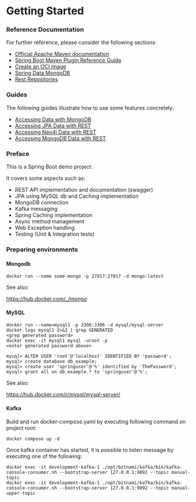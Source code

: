 # Getting Started

### Reference Documentation
For further reference, please consider the following sections:

* [Official Apache Maven documentation](https://maven.apache.org/guides/index.html)
* [Spring Boot Maven Plugin Reference Guide](https://docs.spring.io/spring-boot/docs/2.6.6/maven-plugin/reference/html/)
* [Create an OCI image](https://docs.spring.io/spring-boot/docs/2.6.6/maven-plugin/reference/html/#build-image)
* [Spring Data MongoDB](https://docs.spring.io/spring-boot/docs/2.6.6/reference/htmlsingle/#boot-features-mongodb)
* [Rest Repositories](https://docs.spring.io/spring-boot/docs/2.6.6/reference/htmlsingle/#howto-use-exposing-spring-data-repositories-rest-endpoint)

### Guides
The following guides illustrate how to use some features concretely:

* [Accessing Data with MongoDB](https://spring.io/guides/gs/accessing-data-mongodb/)
* [Accessing JPA Data with REST](https://spring.io/guides/gs/accessing-data-rest/)
* [Accessing Neo4j Data with REST](https://spring.io/guides/gs/accessing-neo4j-data-rest/)
* [Accessing MongoDB Data with REST](https://spring.io/guides/gs/accessing-mongodb-data-rest/)

### Preface

This is a Spring Boot demo project.

It covers some aspects such as:

* REST API implementation and documentation (swagger)
* JPA using MySQL db and Caching implementation
* MongoDB connection
* Kafka messaging
* Spring Caching implementation
* Async method management
* Web Exception handling
* Testing (Unit & Integration tests)

### Preparing environments

#### Mongodb

```
docker run --name some-mongo -p 27017:27017 -d mongo:latest
```

See also:

https://hub.docker.com/_/mongo

#### MySQL

```
docker run --name=mysql1 -p 3306:3306 -d mysql/mysql-server
docker logs mysql1 2>&1 | grep GENERATED
<grep generated password>
docker exec -it mysql1 mysql -uroot -p
<enter generated password above>

mysql> ALTER USER 'root'@'localhost' IDENTIFIED BY 'password';
mysql> create database db_example;
mysql> create user 'springuser'@'%' identified by 'ThePassword';
mysql> grant all on db_example.* to 'springuser'@'%';
```

See also: 

https://hub.docker.com/r/mysql/mysql-server/

#### Kafka

Build and run docker-compose.yaml by executing following command on project root:

```
docker compose up -d
```

Once kafka container has started, it is possible to 
listen message by executing one of the following:

```
docker exec -it development-kafka-1 ./opt/bitnami/kafka/bin/kafka-console-consumer.sh --bootstrap-server 127.0.0.1:9092 --topic manual-topic
docker exec -it development-kafka-1 ./opt/bitnami/kafka/bin/kafka-console-consumer.sh --bootstrap-server 127.0.0.1:9092 --topic manual-upper-topic
```